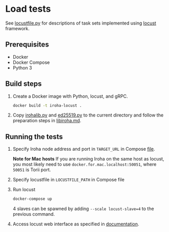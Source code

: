 # Load tests

See [locustfile.py](locustfile.py) for descriptions of task sets implemented using [locust](https://github.com/locustio/locust) framework.

## Prerequisites

 * Docker
 * Docker Compose
 * Python 3

## Build steps

1. Create a Docker image with Python, locust, and gRPC.
    ```sh
    docker build -t iroha-locust .
    ```

2. Copy [irohalib.py](https://github.com/hyperledger/iroha/blob/master/example/python/irohalib.py) and [ed25519.py](https://github.com/hyperledger/iroha/blob/master/example/python/ed25519.py) to the current directory and follow the preparation steps in [libiroha.md](https://github.com/hyperledger/iroha/blob/master/example/python/irohalib.md).

## Running the tests

1. Specify Iroha node address and port in `TARGET_URL` in Compose [file](docker-compose.yml).

    **Note for Mac hosts** If you are running Iroha on the same host as locust, you most likely need to use `docker.for.mac.localhost:50051`, where `50051` is Torii port.

2. Specify locustfile in `LOCUSTFILE_PATH` in Compose file

3. Run locust
    ```sh
    docker-compose up
    ```

    4 slaves can be spawned by adding `--scale locust-slave=4` to the previous command.

4. Access locust web interface as specified in [documentation](https://docs.locust.io/en/stable/quickstart.html#open-up-locust-s-web-interface).
